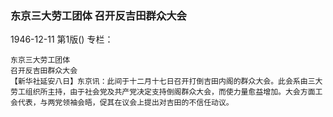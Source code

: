 ### 东京三大劳工团体  召开反吉田群众大会

1946-12-11
第1版()
专栏：

    东京三大劳工团体
    召开反吉田群众大会
    【新华社延安八日】东京讯：此间于十二月十七日召开打倒吉田内阁的群众大会。此会系由三大劳工组织所主持，由于社会党及共产党决定支持倒阁群众大会，而使力量愈益增加。大会方面工会代表，与两党领袖会晤，促其在议会上提出对吉田的不信任动议。
